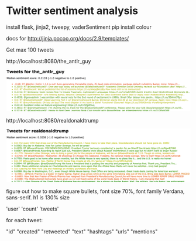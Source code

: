 # Twitter sentiment analysis


install flask, jinja2, tweepy, vaderSentiment pip install colour

docs for http://jinja.pocoo.org/docs/2.9/templates/

Get max 100 tweets

http://localhost:8080/the_antlr_guy

<img src=figures/parrt-tweets.png width=800>

http://localhost:8080/realdonaldtrump

<img src=figures/trump-tweets.png width=800>

figure out how to make square bullets, font size 70%, font family Verdana, sans-serif. h1 is 130% size

'user' 
'count'
'tweets'

for each tweet:

"id"
"created"
"retweeted"
"text"
"hashtags"
"urls"
"mentions"
